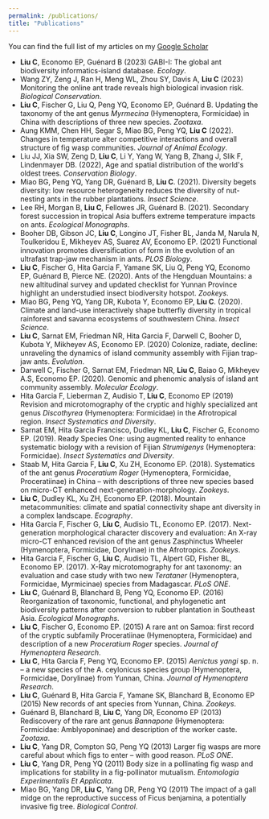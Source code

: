 ```yaml
---
permalink: /publications/
title: "Publications"
---
```


You can find the full list of my articles on my [Google Scholar](https://scholar.google.com/citations?user=asm6vnIAAAAJ&hl=en)

- **Liu C**, Economo EP, Guénard B (2023) GABI-I: The global ant biodiversity informatics-island database. *Ecology*.
- Wang ZY, Zeng J, Ran H, Meng WL, Zhou SY, Davis A, **Liu C** (2023) Monitoring the online ant trade reveals high biological invasion risk. *Biological Conservation*.
- **Liu C**, Fischer G, Liu Q, Peng YQ, Economo EP, Guénard B. Updating the taxonomy of the ant genus *Myrmecina* (Hymenoptera, Formicidae) in China with descriptions of three new species. *Zootaxa*.
- Aung KMM, Chen HH, Segar S, Miao BG, Peng YQ, **Liu C** (2022). Changes in temperature alter competitive interactions and overall structure of fig wasp communities. *Journal of Animal Ecology*.
- Liu JJ, Xia SW, Zeng D, **Liu C**, Li Y, Yang W, Yang B, Zhang J, Slik F, Lindenmayer DB. (2022), Age and spatial distribution of the world's oldest trees. *Conservation Biology*.
- Miao BG, Peng YQ, Yang DR, Guénard B, **Liu C**. (2021). Diversity begets diversity: low resource heterogeneity reduces the diversity of nut-nesting ants in the rubber plantations. *Insect Science*.
- Lee RH, Morgan B, **Liu C**, Fellowes JR, Guénard B. (2021). Secondary forest succession in tropical Asia buffers extreme temperature impacts on ants. *Ecological Monographs*.
- Booher DB, Gibson JC, **Liu C**, Longino JT, Fisher BL, Janda M, Narula N, Toulkeridou E, Mikheyev AS, Suarez AV, Economo EP. (2021) Functional innovation promotes diversification of form in the evolution of an ultrafast trap-jaw mechanism in ants. *PLOS Biology*.
- **Liu C**, Fischer G, Hita Garcia F, Yamane SK, Liu Q, Peng YQ, Economo EP, Guénard B, Pierce NE. (2020). Ants of the Hengduan Mountains: a new altitudinal survey and updated checklist for Yunnan Province highlight an understudied insect biodiversity hotspot. *Zookeys*.
- Miao BG, Peng YQ, Yang DR, Kubota Y, Economo EP, **Liu C**. (2020). Climate and land-use interactively shape butterfly diversity in tropical rainforest and savanna ecosystems of southwestern China. *Insect Science*.
- **Liu C**, Sarnat EM, Friedman NR, Hita Garcia F, Darwell C, Booher D, Kubota Y, Mikheyev AS, Economo EP. (2020) Colonize, radiate, decline: unraveling the dynamics of island community assembly with Fijian trap-jaw ants. *Evolution*.
- Darwell C, Fischer G, Sarnat EM, Friedman NR, **Liu C**, Baiao G, Mikheyev A.S, Economo EP. (2020). Genomic and phenomic analysis of island ant community assembly. *Molecular Ecology*.
- Hita Garcia F, Lieberman Z, Audisio T, **Liu C**, Economo EP (2019) Revision and microtomography of the cryptic and highly specialized ant genus *Discothyrea* (Hymenoptera: Formicidae) in the Afrotropical region. *Insect Systematics and Diversity*.
- Sarnat EM, Hita Garcia Francisco, Dudley KL, **Liu C**, Fischer G, Economo EP. (2019). Ready Species One: using augmented reality to enhance systematic biology with a revision of Fijian *Strumigenys* (Hymenoptera: Formicidae). *Insect Systematics and Diversity*.
- Staab M, Hita Garcia F, **Liu C**, Xu ZH, Economo EP. (2018). Systematics of the ant genus *Proceratium Roger* (Hymenoptera, Formicidae, Proceratiinae) in China – with descriptions of three new species based on micro-CT enhanced next-generation-morphology. *Zookeys*.
- **Liu C**, Dudley KL, Xu ZH, Economo EP. (2018). Mountain metacommunities: climate and spatial connectivity shape ant diversity in a complex landscape. *Ecography*.
- Hita Garcia F, Fischer G, **Liu C**, Audisio TL, Economo EP. (2017). Next-generation morphological character discovery and evaluation: An X-ray micro-CT enhanced revision of the ant genus Zasphinctus Wheeler (Hymenoptera, Formicidae, Dorylinae) in the Afrotropics. *Zookeys*.
- Hita Garcia F, Fischer G, **Liu C**, Audisio TL, Alpert GD, Fisher BL, Economo EP. (2017). X-Ray microtomography for ant taxonomy: an evaluation and case study with two new *Terataner* (Hymenoptera, Formicidae, Myrmicinae) species from Madagascar. *PLoS ONE*.
- **Liu C**, Guénard B, Blanchard B, Peng YQ, Economo EP. (2016) Reorganization of taxonomic, functional, and phylogenetic ant biodiversity patterns after conversion to rubber plantation in Southeast Asia. *Ecological Monographs*. 
- **Liu C**, Fischer G, Economo EP. (2015) A rare ant on Samoa: first record of the cryptic subfamily Proceratiinae (Hymenoptera, Formicidae) and description of a new *Proceratium Roger* species. *Journal of Hymenoptera Research*. 
- **Liu C**, Hita Garcia F, Peng YQ, Economo EP. (2015) *Aenictus yangi* sp. n. – a new species of the A. ceylonicus species group (Hymenoptera, Formicidae, Dorylinae) from Yunnan, China. *Journal of Hymenoptera Research*.
- **Liu C**, Guénard B, Hita Garcia F, Yamane SK, Blanchard B, Economo EP (2015) New records of ant species from Yunnan, China. *Zookeys*.
- Guénard B, Blanchard B, **Liu C**, Yang DR, Economo EP (2013) Rediscovery of the rare ant genus *Bannapone* (Hymenoptera: Formicidae: Amblyoponinae) and description of the worker caste. *Zootaxa*.
- **Liu C**, Yang DR, Compton SG, Peng YQ (2013) Larger fig wasps are more careful about which figs to enter – with good reason. *PLoS ONE*.
- **Liu C**, Yang DR, Peng YQ (2011) Body size in a pollinating fig wasp and implications for stability in a fig-pollinator mutualism. *Entomologia Experimentalis Et Applicata*.
- Miao BG, Yang DR, **Liu C**, Yang DR, Peng YQ (2011) The impact of a gall midge on the reproductive success of Ficus benjamina, a potentially invasive fig tree. *Biological Control*.
